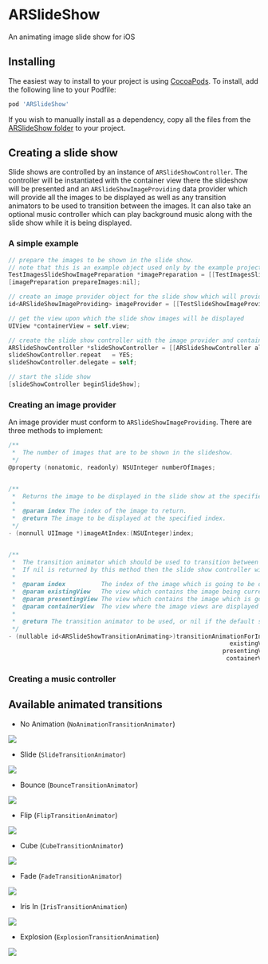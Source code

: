 # ARSlideShow

An animating image slide show for iOS



## Installing

The easiest way to install to your project is using [CocoaPods](http://cocoapods.org). To install, add the following line to your Podfile:

```ruby
pod 'ARSlideShow'
```

If you wish to manually install as a dependency, copy all the files from the [ARSlideShow folder](ARSlideShow/) to your project.



## Creating a slide show

Slide shows are controlled by an instance of `ARSlideShowController`. 
The controller will be instantiated with the container view there the slideshow will be presented and an `ARSlideShowImageProviding` data provider which will provide all the images to be displayed as well as any transition animators to be used to transition between the images.
It can also take an optional music controller which can play background music along with the slide show while it is being displayed.


### A simple example

``` objective-c
// prepare the images to be shown in the slide show.
// note that this is an example object used only by the example project and not a part of ARSlideShow
TestImagesSlideShowImagePreparation *imagePreparation = [[TestImagesSlideShowImagePreparation alloc] init];
[imagePreparation prepareImages:nil];

// create an image provider object for the slide show which will provide the images to be displayed and the transitions to use between the provided images
id<ARSlideShowImageProviding> imageProvider = [[TestSlideShowImageProvider alloc] initWithImages:imagePreparation.images];

// get the view upon which the slide show images will be displayed
UIView *containerView = self.view;

// create the slide show controller with the image provider and container view
ARSlideShowController *slideShowController = [[ARSlideShowController alloc] initWithImageProvider:imageProvider containerView:containerView musicController:nil];
slideShowController.repeat   = YES;
slideShowController.delegate = self;

// start the slide show
[slideShowController beginSlideShow];
```


### Creating an image provider

An image provider must conform to `ARSlideShowImageProviding`. There are three methods to implement:

``` objective-c
/**
 *  The number of images that are to be shown in the slideshow.
 */
@property (nonatomic, readonly) NSUInteger numberOfImages;


/**
 *  Returns the image to be displayed in the slide show at the specified index.
 *
 *  @param index The index of the image to return.
 *  @return The image to be displayed at the specified index.
 */
- (nonnull UIImage *)imageAtIndex:(NSUInteger)index;


/**
 *  The transition animator which should be used to transition between the specified image views.
 *  If nil is returned by this method then the slide show controller will use an instance of `NoAnimationTransitionAnimator` and no animation will occur.
 *
 *  @param index          The index of the image which is going to be displayed with the returned animation.
 *  @param existingView   The view which contains the image being currently displayed.
 *  @param presentingView The view which contains the image which is going to be displayed.
 *  @param containerView  The view where the image views are displayed and where the image will be performed.
 *
 *  @return The transition animator to be used, or nil if the default should be used.
 */
- (nullable id<ARSlideShowTransitionAnimating>)transitionAnimationForIndex:(NSUInteger)index
                                                              existingView:(nonnull UIView *)existingView
                                                            presentingView:(nonnull UIView *)presentingView
                                                             containerView:(nonnull UIView *)containerView;
```


### Creating a music controller




## Available animated transitions

* No Animation (`NoAnimationTransitionAnimator`)

![](readme_assets/none.gif)


* Slide (`SlideTransitionAnimator`)

![](readme_assets/slide.gif)


* Bounce (`BounceTransitionAnimator`)

![](readme_assets/bounce.gif)


* Flip (`FlipTransitionAnimator`)

![](readme_assets/flip.gif)


* Cube (`CubeTransitionAnimator`)

![](readme_assets/cube.gif)


* Fade (`FadeTransitionAnimator`)

![](readme_assets/fade.gif)


* Iris In (`IrisTransitionAnimation`)

![](readme_assets/iris.gif)


* Explosion (`ExplosionTransitionAnimation`)

![](readme_assets/explode.gif)

